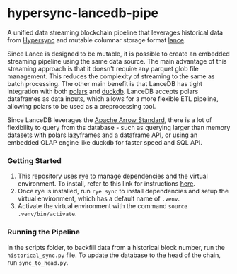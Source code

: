 # hypersync-lancedb-pipe

A unified data streaming blockchain pipeline that leverages historical data from [Hypersync](https://github.com/enviodev/hypersync-client-python) and mutable columnar storage format [lance](https://lancedb.github.io/lance/).

Since Lance is designed to be mutable, it is possible to create an embedded streaming pipeline using the same data source. The main advantage of this streaming approach is that it doesn't require any parquet glob file management. This reduces the complexity of streaming to the same as batch processing. The other main benefit is that LanceDB has tight integration with both
[polars](https://lancedb.github.io/lancedb/python/polars_arrow/#from-polars-dataframe) and [duckdb](https://lancedb.github.io/lancedb/python/duckdb/). LanceDB accepts polars dataframes as
data inputs, which allows for a more flexible ETL pipeline, allowing polars to be used as a preprocessing tool. 

Since LanceDB leverages the [Apache Arrow Standard](https://arrow.apache.org/overview/), there is a lot of flexibility to query from ths database - such as querying larger than memory
datasets with polars lazyframes and a dataframe API, or using an embedded OLAP engine like duckdb for faster speed and SQL API.

### Getting Started
1. This repository uses rye to manage dependencies and the virtual environment. To install, refer to this link for instructions [here](https://rye-up.com/guide/installation/). 
2. Once rye is installed, run `rye sync` to install dependencies and setup the virtual environment, which has a default name of `.venv`. 
3. Activate the virtual environment with the command `source .venv/bin/activate`.


### Running the Pipeline
In the scripts folder, to backfill data from a historical block number, run the `historical_sync.py` file. To update the database to the head of the chain, run `sync_to_head.py`.